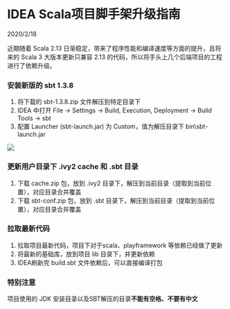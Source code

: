 # IDEA Scala项目脚手架升级指南

2020/2/18

近期随着 Scala 2.13 日渐稳定，带来了程序性能和编译速度等方面的提升，且将来的 Scala 3 大版本更新只兼容 2.13 的代码，所以将手头上几个后端项目的工程进行了依赖升级。

### 安装新版的 sbt 1.3.8

1. 将下载的 sbt-1.3.8.zip 文件解压到特定目录下
2. IDEA 中打开 File -> Settings -> Build, Execution, Deployment -> Build Tools -> sbt
3. 配置 Launcher (sbt-launch.jar) 为 Custom，值为解压目录下 bin\sbt-launch.jar

![](https://assets.amzport.com/blog2020-02-18_150555.png)

### 更新用户目录下 .ivy2 cache 和 .sbt 目录

1. 下载 cache.zip 包，放到 .ivy2 目录下，解压到当前目录（提取到当前位置），对应目录合并覆盖
2. 下载 sbt-conf.zip 包，放到 .sbt 目录下，解压到当前目录（提取到当前位置），对应目录合并覆盖

### 拉取最新代码

1. 拉取项目最新代码，项目下对于scala、playframework 等依赖已经做了更新
2. 将最新的基础库，放到项目 lib 目录下，并更新依赖
3. IDEA刷新完 build.sbt 文件依赖后，可以直接编译打包

### 特别注意

项目使用的 JDK 安装目录以及SBT解压的目录**不能有空格、不要有中文**

[sbt.bat launcher is not working from a "program files (x86)"subfolder]:https://github.com/sbt/sbt/issues/5420
[Build hangs on 1.3.8]:https://github.com/sbt/sbt/issues/5441
[sbt 1.3.x can't resolve paths with spaces on Windows]:https://github.com/sbt/sbt/issues/5433

